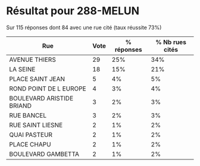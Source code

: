 # Résultat pour 288-MELUN

Sur 115 réponses dont 84 avec une rue cité (taux réussite 73%)

| Rue | Vote | % réponses | % Nb rues cités|
|-----|------|------------|----------------|
| AVENUE THIERS | 29 | 25% | 34%|
| LA SEINE | 18 | 15% | 21%|
| PLACE SAINT JEAN | 5 | 4% | 5%|
| ROND POINT DE  L EUROPE | 4 | 3% | 4%|
| BOULEVARD ARISTIDE BRIAND | 3 | 2% | 3%|
| RUE BANCEL | 3 | 2% | 3%|
| RUE SAINT LIESNE | 2 | 1% | 2%|
| QUAI PASTEUR | 2 | 1% | 2%|
| PLACE CHAPU | 2 | 1% | 2%|
| BOULEVARD GAMBETTA | 2 | 1% | 2%|
